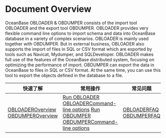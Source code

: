 Document Overview 
======================================

OceanBase OBLOADER \& OBDUMPER consists of the import tool OBLOADER and the export tool OBDUMPER. OBLOADER provides very flexible command line options to import schema and data into OceanBase database in a variety of complex scenarios. OBLOADER is mainly used together with OBDUMPER. But in external business, OBLOADER also supports the import of files in SQL or CSV format which are exported by tools such as Navicat, Mydumper, and SQLDeveloper. OBLOADER makes full use of the features of the OceanBase distributed system, focusing on optimizing the performance of import. OBDUMPER can export the data in OceanBase to files in SQL or CSV format. At the same time, you can use this tool to export the objects defined in the database to a file.


|                                                                                                                                             快速了解                                                                                                                                             |                                                                                                                                                                                                             常用操作                                                                                                                                                                                                              |                                                                                                                                        常见问题                                                                                                                                        |
|----------------------------------------------------------------------------------------------------------------------------------------------------------------------------------------------------------------------------------------------------------------------------------------------|-------------------------------------------------------------------------------------------------------------------------------------------------------------------------------------------------------------------------------------------------------------------------------------------------------------------------------------------------------------------------------------------------------------------------------|------------------------------------------------------------------------------------------------------------------------------------------------------------------------------------------------------------------------------------------------------------------------------------|
| [OBLOADER](3.OBLOADER/1.obloader-product-introduction.md)[Ov](3.OBLOADER/1.obloader-product-introduction.md)[erview](3.OBLOADER/1.obloader-product-introduction.md) [OBDUMPER](4.OBDUMPER/1.obdumper-product-introduction.md)[Overview](4.OBDUMPER/1.obdumper-product-introduction.md) | [Run OBLOADER](3.OBLOADER/2.obloader-user-guide/2.run-obloader.md) [OBLOADER](3.OBLOADER/2.obloader-user-guide/3.obloader-command-line-options.md)[Command-line options](3.OBLOADER/2.obloader-user-guide/3.obloader-command-line-options.md) [Run OBDUMPER](4.OBDUMPER/2.obdumper-user-guide/2.run-obdumper.md) [OBDUMPER](4.OBDUMPER/2.obdumper-user-guide/3.obdumper-command-line-options.md)[Command-line options](4.OBDUMPER/2.obdumper-user-guide/3.obdumper-command-line-options.md) | [OBLOADER](3.OBLOADER/3.obloader-faq.md)[FAQ](3.OBLOADER/3.obloader-faq.md) [OBDUMPER](4.OBDUMPER/3.obdumper-faq.md)[F](4.OBDUMPER/3.obdumper-faq.md)[AQ](4.OBDUMPER/3.obdumper-faq.md) |


